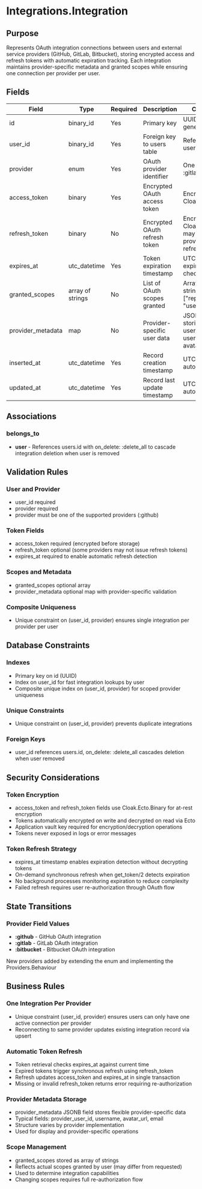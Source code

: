 # Integrations.Integration

## Purpose

Represents OAuth integration connections between users and external service providers (GitHub, GitLab, Bitbucket), storing encrypted access and refresh tokens with automatic expiration tracking. Each integration maintains provider-specific metadata and granted scopes while ensuring one connection per provider per user.

## Fields

| Field             | Type             | Required | Description                   | Constraints                                                               |
| ----------------- | ---------------- | -------- | ----------------------------- | ------------------------------------------------------------------------- |
| id                | binary_id        | Yes      | Primary key                   | UUID, auto-generated                                                      |
| user_id           | binary_id        | Yes      | Foreign key to users table    | References users.id                                                       |
| provider          | enum             | Yes      | OAuth provider identifier     | One of: :github, :gitlab, :bitbucket                                      |
| access_token      | binary           | Yes      | Encrypted OAuth access token  | Encrypted via Cloak.Ecto.Binary                                           |
| refresh_token     | binary           | No       | Encrypted OAuth refresh token | Encrypted via Cloak.Ecto.Binary, may be nil for providers without refresh |
| expires_at        | utc_datetime     | Yes      | Token expiration timestamp    | UTC datetime for expiration checking                                      |
| granted_scopes    | array of strings | No       | List of OAuth scopes granted  | Array of scope strings (e.g., ["repo", "user:email"])                     |
| provider_metadata | map              | No       | Provider-specific user data   | JSONB field storing provider user_id, username, avatar_url, etc.          |
| inserted_at       | utc_datetime     | Yes      | Record creation timestamp     | UTC datetime, auto-generated                                              |
| updated_at        | utc_datetime     | Yes      | Record last update timestamp  | UTC datetime, auto-updated                                                |

## Associations

### belongs_to
- **user** - References users.id with on_delete: :delete_all to cascade integration deletion when user is removed

## Validation Rules

### User and Provider
- user_id required
- provider required
- provider must be one of the supported providers (:github)

### Token Fields
- access_token required (encrypted before storage)
- refresh_token optional (some providers may not issue refresh tokens)
- expires_at required to enable automatic refresh detection

### Scopes and Metadata
- granted_scopes optional array
- provider_metadata optional map with provider-specific validation

### Composite Uniqueness
- Unique constraint on (user_id, provider) ensures single integration per provider per user

## Database Constraints

### Indexes
- Primary key on id (UUID)
- Index on user_id for fast integration lookups by user
- Composite unique index on (user_id, provider) for scoped provider uniqueness

### Unique Constraints
- Unique constraint on (user_id, provider) prevents duplicate integrations

### Foreign Keys
- user_id references users.id, on_delete: :delete_all cascades deletion when user removed

## Security Considerations

### Token Encryption
- access_token and refresh_token fields use Cloak.Ecto.Binary for at-rest encryption
- Tokens automatically encrypted on write and decrypted on read via Ecto
- Application vault key required for encryption/decryption operations
- Tokens never exposed in logs or error messages

### Token Refresh Strategy
- expires_at timestamp enables expiration detection without decrypting tokens
- On-demand synchronous refresh when get_token/2 detects expiration
- No background processes monitoring expiration to reduce complexity
- Failed refresh requires user re-authorization through OAuth flow

## State Transitions

### Provider Field Values
- **:github** - GitHub OAuth integration
- **:gitlab** - GitLab OAuth integration
- **:bitbucket** - Bitbucket OAuth integration

New providers added by extending the enum and implementing the Providers.Behaviour

## Business Rules

### One Integration Per Provider
- Unique constraint (user_id, provider) ensures users can only have one active connection per provider
- Reconnecting to same provider updates existing integration record via upsert

### Automatic Token Refresh
- Token retrieval checks expires_at against current time
- Expired tokens trigger synchronous refresh using refresh_token
- Refresh updates access_token and expires_at in single transaction
- Missing or invalid refresh_token returns error requiring re-authorization

### Provider Metadata Storage
- provider_metadata JSONB field stores flexible provider-specific data
- Typical fields: provider_user_id, username, avatar_url, email
- Structure varies by provider implementation
- Used for display and provider-specific operations

### Scope Management
- granted_scopes stored as array of strings
- Reflects actual scopes granted by user (may differ from requested)
- Used to determine integration capabilities
- Changing scopes requires full re-authorization flow